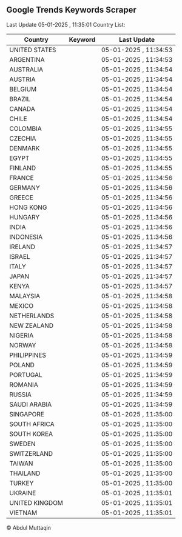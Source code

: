 
## Google Trends Keywords Scraper

Last Update 05-01-2025 , 11:35:01
Country List:

| Country | Keyword | Last Update |
| --- | --- | --- |
| UNITED STATES |  | 05-01-2025 , 11:34:53 |
| ARGENTINA |  | 05-01-2025 , 11:34:53 |
| AUSTRALIA |  | 05-01-2025 , 11:34:54 |
| AUSTRIA |  | 05-01-2025 , 11:34:54 |
| BELGIUM |  | 05-01-2025 , 11:34:54 |
| BRAZIL |  | 05-01-2025 , 11:34:54 |
| CANADA |  | 05-01-2025 , 11:34:54 |
| CHILE |  | 05-01-2025 , 11:34:54 |
| COLOMBIA |  | 05-01-2025 , 11:34:55 |
| CZECHIA |  | 05-01-2025 , 11:34:55 |
| DENMARK |  | 05-01-2025 , 11:34:55 |
| EGYPT |  | 05-01-2025 , 11:34:55 |
| FINLAND |  | 05-01-2025 , 11:34:55 |
| FRANCE |  | 05-01-2025 , 11:34:56 |
| GERMANY |  | 05-01-2025 , 11:34:56 |
| GREECE |  | 05-01-2025 , 11:34:56 |
| HONG KONG |  | 05-01-2025 , 11:34:56 |
| HUNGARY |  | 05-01-2025 , 11:34:56 |
| INDIA |  | 05-01-2025 , 11:34:56 |
| INDONESIA |  | 05-01-2025 , 11:34:56 |
| IRELAND |  | 05-01-2025 , 11:34:57 |
| ISRAEL |  | 05-01-2025 , 11:34:57 |
| ITALY |  | 05-01-2025 , 11:34:57 |
| JAPAN |  | 05-01-2025 , 11:34:57 |
| KENYA |  | 05-01-2025 , 11:34:57 |
| MALAYSIA |  | 05-01-2025 , 11:34:58 |
| MEXICO |  | 05-01-2025 , 11:34:58 |
| NETHERLANDS |  | 05-01-2025 , 11:34:58 |
| NEW ZEALAND |  | 05-01-2025 , 11:34:58 |
| NIGERIA |  | 05-01-2025 , 11:34:58 |
| NORWAY |  | 05-01-2025 , 11:34:58 |
| PHILIPPINES |  | 05-01-2025 , 11:34:59 |
| POLAND |  | 05-01-2025 , 11:34:59 |
| PORTUGAL |  | 05-01-2025 , 11:34:59 |
| ROMANIA |  | 05-01-2025 , 11:34:59 |
| RUSSIA |  | 05-01-2025 , 11:34:59 |
| SAUDI ARABIA |  | 05-01-2025 , 11:34:59 |
| SINGAPORE |  | 05-01-2025 , 11:35:00 |
| SOUTH AFRICA |  | 05-01-2025 , 11:35:00 |
| SOUTH KOREA |  | 05-01-2025 , 11:35:00 |
| SWEDEN |  | 05-01-2025 , 11:35:00 |
| SWITZERLAND |  | 05-01-2025 , 11:35:00 |
| TAIWAN |  | 05-01-2025 , 11:35:00 |
| THAILAND |  | 05-01-2025 , 11:35:00 |
| TURKEY |  | 05-01-2025 , 11:35:00 |
| UKRAINE |  | 05-01-2025 , 11:35:01 |
| UNITED KINGDOM |  | 05-01-2025 , 11:35:01 |
| VIETNAM |  | 05-01-2025 , 11:35:01 |

© Abdul Muttaqin
